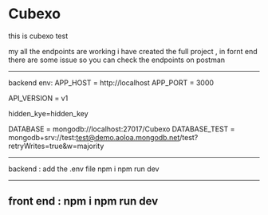 # Cubexo
this is cubexo test

my all the endpoints are working i have created the full project , in fornt end there are some issue so you can check the endpoints on postman




---------------------------------------------------------------------

backend env:
APP_HOST = http://localhost
APP_PORT = 3000

API_VERSION = v1

hidden_kye=hidden_key

DATABASE = mongodb://localhost:27017/Cubexo
DATABASE_TEST = mongodb+srv://test:test@demo.aoloa.mongodb.net/test?retryWrites=true&w=majority

--------------------------------------------------------
backend : add the .env file 
npm i
npm run dev

-----------------------------------
front end : npm i 
npm run dev
----------------------------------------------------------------------------------

